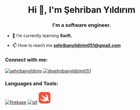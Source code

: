 <h1 align="center">Hi 👋, I'm Şehriban Yıldırım</h1>
<h3 align="center">I'm a software engineer.</h3>

- 🌱 I’m currently learning **Swift.**

- 📫 How to reach me **sehribanyildirim051@gmail.com**

<h3 align="left">Connect with me:</h3>
<p align="left">
<a href="https://linkedin.com/in/sehribanyildirim" target="blank"><img align="center" src="https://raw.githubusercontent.com/rahuldkjain/github-profile-readme-generator/master/src/images/icons/Social/linked-in-alt.svg" alt="sehribanyildirim" height="30" width="40" /></a>
<a href="https://medium.com/@sehribanyildirim051" target="blank"><img align="center" src="https://raw.githubusercontent.com/rahuldkjain/github-profile-readme-generator/master/src/images/icons/Social/medium.svg" alt="@sehribanyildirim051" height="30" width="40" /></a>
</p>

<h3 align="left">Languages and Tools:</h3>
<p align="left"> 
<a href="https://firebase.google.com/" target="_blank" rel="noreferrer"> <img src="https://www.vectorlogo.zone/logos/firebase/firebase-icon.svg" alt="firebase" width="40" height="40"/></a>
<a href="https://git-scm.com/" target="_blank" rel="noreferrer"> <img src="https://www.vectorlogo.zone/logos/git-scm/git-scm-icon.svg" alt="git" width="40" height="40"/></a> <a href="https://developer.apple.com/swift/" target="_blank" rel="noreferrer"> <img src="https://raw.githubusercontent.com/devicons/devicon/master/icons/swift/swift-original.svg" alt="swift" width="40" height="40"/></a> </p>
